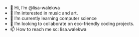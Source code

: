 - 👋 Hi, I’m @lisa-walekwa
- 👀 I’m interested in music and art.
- 🌱 I’m currently learning computer science
- 💞️ I’m looking to collaborate on eco-friendly coding projects.
- 📫 How to reach me sc: lisa.walekwa

<!---
lisa-n2/lisa-n2 is a ✨ special ✨ repository because its `README.md` (this file) appears on your GitHub profile.
You can click the Preview link to take a look at your changes.
--->
